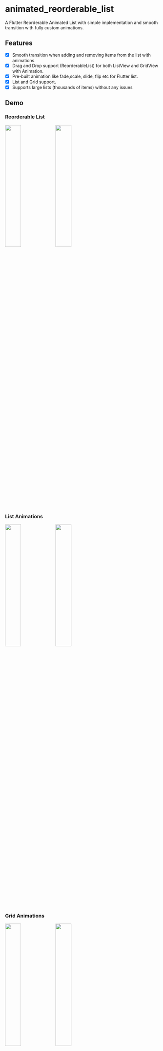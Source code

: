 # animated_reorderable_list

A Flutter Reorderable Animated List with simple implementation and smooth transition with fully
custom animations.

## Features

- [x] Smooth transition when adding and removing items from the list with animations.
- [x] Drag and Drop support (ReorderableList) for both ListView and GridView with Animation.
- [x] Pre-built animation like fade,scale, slide, flip etc for Flutter list.
- [x] List and Grid support.
- [x] Supports large lists (thousands of items) without any issues

## Demo

### Reorderable List

<img src="gif/reorderable-grid.gif" width="32%"> <img src="gif/reorderable-list.gif" width="32%">

### List Animations

<img src="gif/demo.gif" width="32%"> <img src="gif/demo1.gif" width="32%"> 

### Grid Animations

<img src="gif/demo2.gif" width="32%"> <img src="gif/demo3.gif" width="32%">

_Above: The included example app._

## How to use it?

[Sample](https://github.com/canopas/animated_reorderable_list/tree/main/example) app demonstrates
how simple the usage of the library actually is.

The package contains:
Two **AnimatedList** -  `AnimatedListView` and `AnimatedGridView` for animations for item insertion
and removal with fully customizations.
Two **AnimatedReorderableList** - `AnimatedReorderableListView` and `AnimatedReorderableGridView`
adds reordering support to its items in above list.

In the pubspec.yaml of your flutter project, add the following dependency:

```
dependencies:
  animated_reorderable_list: <latest_version>
```

In your library add the following import:

```
import 'package:animated_reorderable_list/animated_reorderable_list.dart';
```

### Basic usage

AnimatedReorderableGridView
=================================================================================================

```dart
          AnimatedReorderableGridView(
                        items: list,
                        scrollDirection: Axis.vertical,
                        itemBuilder: (BuildContext context, int index) {
                          return ItemCard(
                              key: Key(list[index].name),
                              index: list[index].index);
                        },
                        sliverGridDelegate:
                            const SliverGridDelegateWithFixedCrossAxisCount(
                                crossAxisCount: 4),
                        enterTransition: [FadeIn(), ScaleIn()],
                        exitTransition:  [SlideIn()],
                        insertDuration: const Duration(milliseconds: 300),
                        removeDuration: const Duration(milliseconds: 300),
                        onReorder: (int oldIndex, int newIndex) {
                          setState(() {
                            final User user = list.removeAt(oldIndex);
                            list.insert(newIndex, user);
                          });
                        },
                      )

```

AnimatedReorderableListView
=================================================================================================

```dart
 AnimatedReorderableListView(
                        items: list,
                        itemBuilder: (BuildContext context, int index) {
                          return ItemTile(
                              key: Key(list[index].name),
                              index: list[index].index);
                        },
                        enterTransition: [FlipInX(), ScaleIn()],,
                        exitTransition: [SlideInLeft()]
                        insertDuration: const Duration(milliseconds: 300),
                        removeDuration: const Duration(milliseconds: 300),
                        onReorder: (int oldIndex, int newIndex) {
                          setState(() {
                            final User user = list.removeAt(oldIndex);
                            list.insert(newIndex, user);
                          });
                        },
                       ),

```

AnimatedListView
=================================================================================================

```dart
              AnimatedListView(
                        items: list,
                        itemBuilder: (BuildContext context, int index) {
                          return ItemTile(
                              key: Key(list[index].name),
                              index: list[index].index);
                        },
                        enterTransition: [FadeIn(), ScaleIn()],
                        exitTransition:  [SlideIn()],
                        insertDuration: const Duration(milliseconds: 300),
                        removeDuration: const Duration(milliseconds: 300),
                        /*  A custom builder that is for inserting items with animations.

                              insertItemBuilder: (Widget child, Animation<double> animation){
                                 return ScaleTransition(
                                       scale: animation,
                                       child: child,
                                     );
                                    },


                      */
                        /*  A custom builder that is for removing items with animations.

                                  removeItemBuilder: (Widget child, Animation<double> animation){
                                     return ScaleTransition(
                                       scale: animation,
                                       child: child,
                                     );
                                    },
                      */
                      ),

```

AnimatedGridView
=================================================================================================

```dart
                AnimatedGridView(
                        items: list,
                        scrollDirection: Axis.vertical,
                        itemBuilder: (BuildContext context, int index) {
                          return ItemCard(
                              key: Key(list[index].name),
                              index: list[index].index);
                        },
                        sliverGridDelegate:
                            const SliverGridDelegateWithFixedCrossAxisCount(
                                crossAxisCount: 4),
                        enterTransition: [FadeIn(), ScaleIn()],
                        exitTransition:  [SlideIn()],
                        insertDuration: const Duration(milliseconds: 300),
                        removeDuration: const Duration(milliseconds: 300),

                        /*  A custom builder that is for inserting items with animations.

                              insertItemBuilder: (Widget child, Animation<double> animation){
                                 return ScaleTransition(
                                       scale: animation,
                                       child: child,
                                     );
                                    },


                      */
                        /*  A custom builder that is for removing items with animations.

                                  removeItemBuilder: (Widget child, Animation<double> animation){
                                     return ScaleTransition(
                                       scale: animation,
                                       child: child,
                                     );
                                    },
                      */
                      )
```

Basics
=================================================================================================
To apply animation, while inserting or removing item, specify a list of animation:

``` dart
    enterTransition: [FadeIn(), ScaleIn()],
    exitTransition:  [SlideIn()],
```

Delay, duration, curve
----------------------------------------

Animation have optional `delay`, `duration`, and `curve` parameters. Animations run
in parallel, but you can use a `delay` to run them sequentially:

``` dart
                    enterTransition: [
                       FadeIn(
                              duration: const Duration(milliseconds: 300),
                              delay: const Duration(milliseconds: 100)),
                          ScaleIn(
                              duration: const Duration(milliseconds: 500),
                              curve: Curves.bounceInOut)
                        ],
```

If a specific duration is provided for the animation, it will run for that specified duration. However, if both insertDuration and removeDuration are specified, the animation will run for the specified insertDuration and removeDuration. 
If both are not specified, the default duration for the animation will be set to Duration(milliseconds: 300).

Custom AnimationBuilder
----------------------------------------
``` dart
                        insertItemBuilder: (Widget child, Animation<double> animation){
                                 return ScaleTransition(
                                       scale: animation,
                                       child: child,
                                     );
                                    },
                                    
                        removeItemBuilder: (Widget child, Animation<double> animation){
                                     return ScaleTransition(
                                       scale: animation,
                                       child: child,
                                     );
                                    },
```
If you don't want to use built in built-in animation, then you can add custom `animationItemBuilder` where child is the widget that is return bu `itemBuilder` callback.
If a custom insertItemBuilder is provided, it will override the enterTransition.


## Bugs and Feedback

For bugs, questions and discussions please use
the [Github Issues](https://github.com/canopas/animated_reorderable_list/issues).

## Credits

**animated_reorderable_list** is owned and maintained by the [Canopas team](https://canopas.com/).
You can follow them on Twitter at [@canopassoftware](https://twitter.com/canopassoftware) for
project updates and releases.

Inspired by [recyclerview-animators](https://github.com/wasabeef/recyclerview-animators) in Android.




